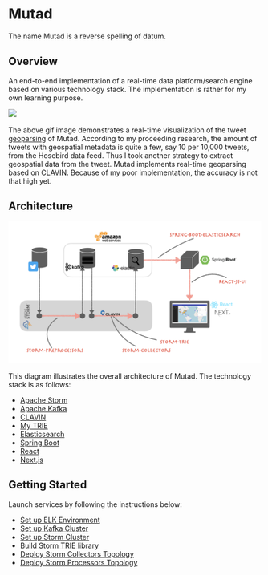 # Mutad
The name Mutad is a reverse spelling of datum.

## Overview
An end-to-end implementation of a real-time data platform/search engine based on various technology
stack. The implementation is rather for my own learning purpose.

<img src="./img/mutad.gif?raw=true">

The above gif image demonstrates a real-time visualization of the tweet [geoparsing](https://en.wikipedia.org/wiki/Toponym_resolution) of Mutad.
According to my proceeding research, the amount of tweets with geospatial metadata
is quite a few, say 10 per 10,000 tweets, from the Hosebird data feed. Thus I took another
strategy to extract geospatial data from the tweet. Mutad implements real-time geoparsing based
on [CLAVIN](https://github.com/Novetta/CLAVIN). Because of my poor implementation, the accuracy is not that high yet.


## Architecture
<img src="./img/mutad.jpeg?raw=true">

This diagram illustrates the overall architecture of Mutad. The technology stack is as follows:

 - [Apache Storm](https://storm.apache.org/)
 - [Apache Kafka](https://kafka.apache.org/)
 - [CLAVIN](https://www.novetta.com/2020/06/clavin/)
 - [My TRIE](https://github.com/ognis1205/mutad/tree/master/storm-trie)
 - [Elasticsearch](https://www.elastic.co/elasticsearch/)
 - [Spring Boot](https://spring.io/projects/spring-boot)
 - [React](https://reactjs.org/)
 - [Next.js](https://nextjs.org/)

## Getting Started
Launch services by following the instructions below:

 - [Set up ELK Environment](https://github.com/ognis1205/mutad/tree/master/dev/elk)
 - [Set up Kafka Cluster](https://github.com/ognis1205/mutad/tree/master/dev/kafka)
 - [Set up Storm Cluster](https://github.com/ognis1205/mutad/tree/master/dev/storm)
 - [Build Storm TRIE library](https://github.com/ognis1205/mutad/tree/master/storm-trie)
 - [Deploy Storm Collectors Topology]()
 - [Deploy Storm Processors Topology]()
